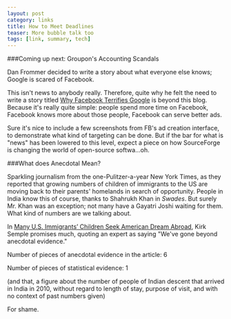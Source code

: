 ```yaml
---
layout: post
category: links
title: How to Meet Deadlines
teaser: More bubble talk too
tags: [link, summary, tech]
---
```


###Coming up next: Groupon's Accounting Scandals

Dan Frommer decided to write a story about what everyone else knows; Google is scared of Facebook. 

This isn't news to anybody really. Therefore, quite why he felt the need to write a story titled [Why Facebook Terrifies Google](http://www.readwriteweb.com/archives/why_facebook_terrifies_google.php) is beyond this blog. Because it's really quite simple: people spend more time on Facebook, Facebook knows more about those people, Facebook can serve better ads. 

Sure it's nice to include a few screenshots from FB's ad creation interface, to demonstrate what kind of targeting can be done. But if the bar for what is "news" has been lowered to this level, expect a piece on how SourceForge is changing the world of open-source softwa...oh. 


###What does Anecdotal Mean?

Sparkling journalism from the one-Pulitzer-a-year New York Times, as they reported that growing numbers of children of immigrants to the US are moving back to their parents' homelands in search of opportunity. People in India know this of course, thanks to Shahrukh Khan in _Swades_. But surely Mr. Khan was an exception; not many have a Gayatri Joshi waiting for them. What kind of numbers are we talking about.

In [Many U.S. Immigrants’ Children Seek American Dream Abroad](http://www.nytimes.com/2012/04/16/us/more-us-children-of-immigrants-are-leaving-us.html?pagewanted=all), Kirk Semple promises much, quoting an expert as saying "We've gone beyond anecdotal evidence."

Number of pieces of anecdotal evidence in the article: 6

Number of pieces of statistical evidence: 1 

(and that, a figure about the number of people of Indian descent that arrived in India in 2010, without regard to length of stay, purpose of visit, and with no context of past numbers given)

For shame. 